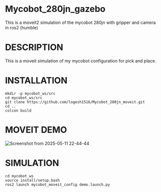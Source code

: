 # Mycobot_280jn_gazebo
This is a moveit2 simulation of the mycobot 280jn with gripper and camera in ros2 (humble)

# DESCRIPTION
This is a  moveit simulation of my mycobot configuration for pick and place.

# INSTALLATION
```
mkdir -p mycobot_ws/src
cd mycobot_ws/src
git clone https://github.com/logesh1516/Mycobot_280jn_moveit.git
cd ..
colcon build 
```
# MOVEIT DEMO

![Screenshot from 2025-05-11 22-44-44](https://github.com/user-attachments/assets/0abf21e4-c0b7-4fd7-9b56-8f513cdef866)


# SIMULATION
```
cd mycobot_ws
source install/setup.bash
ros2 launch mycobot_moveit_config demo.launch.py
```
